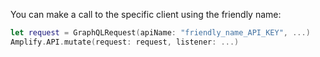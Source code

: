 You can make a call to the specific client using the friendly name:

```swift
let request = GraphQLRequest(apiName: "friendly_name_API_KEY", ...)
Amplify.API.mutate(request: request, listener: ...)
```